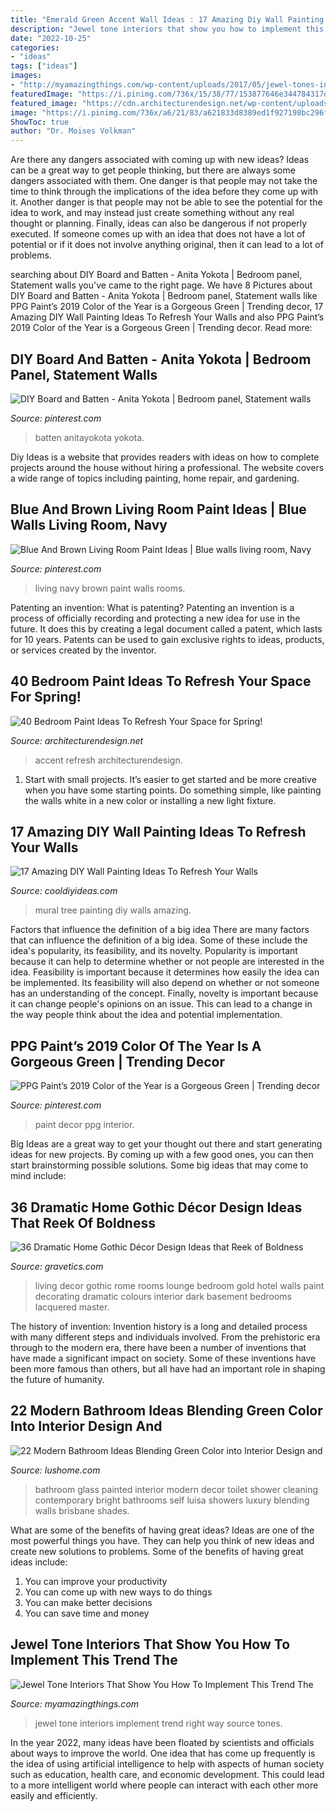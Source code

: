 ```yaml
---
title: "Emerald Green Accent Wall Ideas : 17 Amazing Diy Wall Painting Ideas To Refresh Your Walls"
description: "Jewel tone interiors that show you how to implement this trend the"
date: "2022-10-25"
categories:
- "ideas"
tags: ["ideas"]
images:
- "http://myamazingthings.com/wp-content/uploads/2017/05/jewel-tones-interiors-10.jpg"
featuredImage: "https://i.pinimg.com/736x/15/38/77/153877646e344784317daf4d8d40489e.jpg"
featured_image: "https://cdn.architecturendesign.net/wp-content/uploads/2016/05/AD-White-And-Gold-Bedroom-Color-26.jpg"
image: "https://i.pinimg.com/736x/a6/21/83/a621833d8389ed1f927198bc296fd58f.jpg"
ShowToc: true
author: "Dr. Moises Volkman"
---
```



Are there any dangers associated with coming up with new ideas?
Ideas can be a great way to get people thinking, but there are always some dangers associated with them. One danger is that people may not take the time to think through the implications of the idea before they come up with it. Another danger is that people may not be able to see the potential for the idea to work, and may instead just create something without any real thought or planning. Finally, ideas can also be dangerous if not properly executed. If someone comes up with an idea that does not have a lot of potential or if it does not involve anything original, then it can lead to a lot of problems.

	

		
searching about DIY Board and Batten - Anita Yokota | Bedroom panel, Statement walls you've came to the right page. We have 8 Pictures about DIY Board and Batten - Anita Yokota | Bedroom panel, Statement walls like PPG Paint’s 2019 Color of the Year is a Gorgeous Green | Trending decor, 17 Amazing DIY Wall Painting Ideas To Refresh Your Walls and also PPG Paint’s 2019 Color of the Year is a Gorgeous Green | Trending decor. Read more:
		
    
## DIY Board And Batten - Anita Yokota | Bedroom Panel, Statement Walls

<img loading=lazy src="https://i.pinimg.com/736x/20/c7/e5/20c7e588962af66f1565e587fbb6ab70.jpg" onerror="this.onerror=null;this.src='https://tse1.mm.bing.net/th?id=OIP.QUsZpWSNS2nv8O77yYCOpwHaLH&amp;pid=15.1';" alt="DIY Board and Batten - Anita Yokota | Bedroom panel, Statement walls">

_Source: pinterest.com_

>batten anitayokota yokota. 

	

Diy Ideas is a website that provides readers with ideas on how to complete projects around the house without hiring a professional. The website covers a wide range of topics including painting, home repair, and gardening. 

    
## Blue And Brown Living Room Paint Ideas | Blue Walls Living Room, Navy

<img loading=lazy src="https://i.pinimg.com/736x/a6/21/83/a621833d8389ed1f927198bc296fd58f.jpg" onerror="this.onerror=null;this.src='https://tse1.mm.bing.net/th?id=OIP.0F0kPER3PUGGv5lM1F_FawHaKE&amp;pid=15.1';" alt="Blue And Brown Living Room Paint Ideas | Blue walls living room, Navy">

_Source: pinterest.com_

>living navy brown paint walls rooms. 

	

Patenting an invention: What is patenting?
Patenting an invention is a process of officially recording and protecting a new idea for use in the future. It does this by creating a legal document called a patent, which lasts for 10 years. Patents can be used to gain exclusive rights to ideas, products, or services created by the inventor.

    
## 40 Bedroom Paint Ideas To Refresh Your Space For Spring!

<img loading=lazy src="https://cdn.architecturendesign.net/wp-content/uploads/2016/05/AD-White-And-Gold-Bedroom-Color-26.jpg" onerror="this.onerror=null;this.src='https://tse4.mm.bing.net/th?id=OIP.OptQhqtaawB7ElGbjcX8mwHaE7&amp;pid=15.1';" alt="40 Bedroom Paint Ideas To Refresh Your Space for Spring!">

_Source: architecturendesign.net_

>accent refresh architecturendesign. 

	

1. Start with small projects. It’s easier to get started and be more creative when you have some starting points. Do something simple, like painting the walls white in a new color or installing a new light fixture. 

    
## 17 Amazing DIY Wall Painting Ideas To Refresh Your Walls

<img loading=lazy src="http://cooldiyideas.com/wp-content/uploads/2015/07/Tree-Mural.jpg" onerror="this.onerror=null;this.src='https://tse1.mm.bing.net/th?id=OIP.TW7BOu4x3fj9FSCJ7lLnAgHaJ4&amp;pid=15.1';" alt="17 Amazing DIY Wall Painting Ideas To Refresh Your Walls">

_Source: cooldiyideas.com_

>mural tree painting diy walls amazing. 

	

Factors that influence the definition of a big idea
There are many factors that can influence the definition of a big idea. Some of these include the idea's popularity, its feasibility, and its novelty. Popularity is important because it can help to determine whether or not people are interested in the idea. Feasibility is important because it determines how easily the idea can be implemented. Its feasibility will also depend on whether or not someone has an understanding of the concept. Finally, novelty is important because it can change people's opinions on an issue. This can lead to a change in the way people think about the idea and potential implementation.

    
## PPG Paint’s 2019 Color Of The Year Is A Gorgeous Green | Trending Decor

<img loading=lazy src="https://i.pinimg.com/736x/15/38/77/153877646e344784317daf4d8d40489e.jpg" onerror="this.onerror=null;this.src='https://tse4.mm.bing.net/th?id=OIP.ZXlyUJcy57dLWvequcy8GwHaKp&amp;pid=15.1';" alt="PPG Paint’s 2019 Color of the Year is a Gorgeous Green | Trending decor">

_Source: pinterest.com_

>paint decor ppg interior. 

	

Big Ideas are a great way to get your thought out there and start generating ideas for new projects. By coming up with a few good ones, you can then start brainstorming possible solutions. Some big ideas that may come to mind include: 

    
## 36 Dramatic Home Gothic Décor Design Ideas That Reek Of Boldness

<img loading=lazy src="https://www.gravetics.com/wp-content/uploads/2017/08/Living-room-at-D-Inghilterra-Hotel-Rome-Italy.jpg" onerror="this.onerror=null;this.src='https://tse2.mm.bing.net/th?id=OIP.lPqnP2Q-uVMMlwQY8biapQHaG5&amp;pid=15.1';" alt="36 Dramatic Home Gothic Décor Design Ideas that Reek of Boldness">

_Source: gravetics.com_

>living decor gothic rome rooms lounge bedroom gold hotel walls paint decorating dramatic colours interior dark basement bedrooms lacquered master. 

	

The history of invention:
Invention history is a long and detailed process with many different steps and individuals involved. From the prehistoric era through to the modern era, there have been a number of inventions that have made a significant impact on society. Some of these inventions have been more famous than others, but all have had an important role in shaping the future of humanity.

    
## 22 Modern Bathroom Ideas Blending Green Color Into Interior Design And

<img loading=lazy src="http://www.lushome.com/wp-content/uploads/2013/05/bathroom-design-decor-ideas-green-color-schemes-15.jpg" onerror="this.onerror=null;this.src='https://tse1.mm.bing.net/th?id=OIP.oUjqn1G6rJjvA3Gscqk2EQAAAA&amp;pid=15.1';" alt="22 Modern Bathroom Ideas Blending Green Color into Interior Design and">

_Source: lushome.com_

>bathroom glass painted interior modern decor toilet shower cleaning contemporary bright bathrooms self luisa showers luxury blending walls brisbane shades. 

	

What are some of the benefits of having great ideas?
Ideas are one of the most powerful things you have. They can help you think of new ideas and create new solutions to problems. Some of the benefits of having great ideas include: 
1. You can improve your productivity
2. You can come up with new ways to do things
3. You can make better decisions
4. You can save time and money

    
## Jewel Tone Interiors That Show You How To Implement This Trend The

<img loading=lazy src="http://myamazingthings.com/wp-content/uploads/2017/05/jewel-tones-interiors-10.jpg" onerror="this.onerror=null;this.src='https://tse3.mm.bing.net/th?id=OIP.gcypasQfAOcMthvQDtGbkgHaLF&amp;pid=15.1';" alt="Jewel Tone Interiors That Show You How To Implement This Trend The">

_Source: myamazingthings.com_

>jewel tone interiors implement trend right way source tones. 

	

In the year 2022, many ideas have been floated by scientists and officials about ways to improve the world. One idea that has come up frequently is the idea of using artificial intelligence to help with aspects of human society such as education, health care, and economic development. This could lead to a more intelligent world where people can interact with each other more easily and efficiently.

